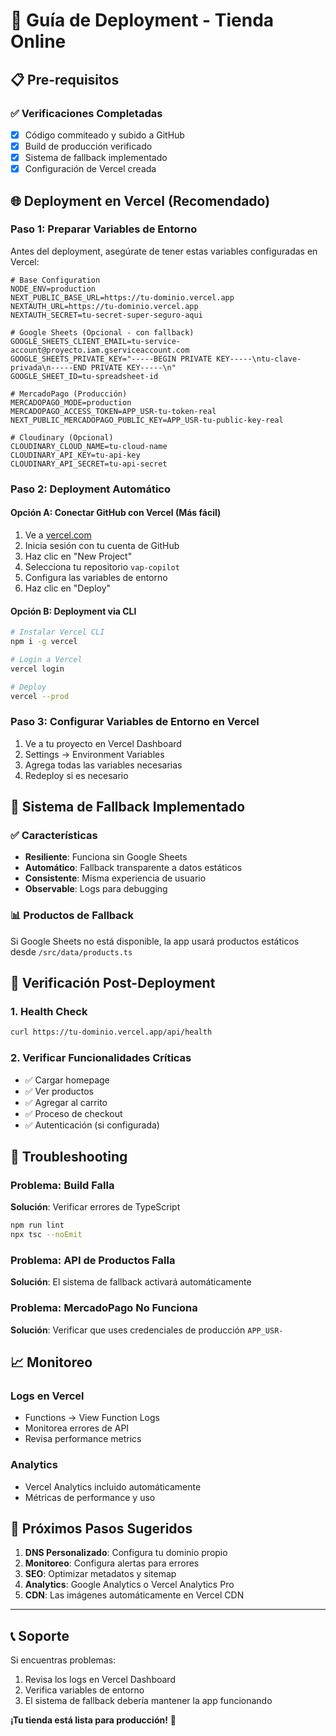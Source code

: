 # 🚀 Guía de Deployment - Tienda Online

## 📋 Pre-requisitos

### ✅ Verificaciones Completadas
- [x] Código commiteado y subido a GitHub
- [x] Build de producción verificado
- [x] Sistema de fallback implementado
- [x] Configuración de Vercel creada

## 🌐 Deployment en Vercel (Recomendado)

### Paso 1: Preparar Variables de Entorno
Antes del deployment, asegúrate de tener estas variables configuradas en Vercel:

```env
# Base Configuration
NODE_ENV=production
NEXT_PUBLIC_BASE_URL=https://tu-dominio.vercel.app
NEXTAUTH_URL=https://tu-dominio.vercel.app
NEXTAUTH_SECRET=tu-secret-super-seguro-aqui

# Google Sheets (Opcional - con fallback)
GOOGLE_SHEETS_CLIENT_EMAIL=tu-service-account@proyecto.iam.gserviceaccount.com
GOOGLE_SHEETS_PRIVATE_KEY="-----BEGIN PRIVATE KEY-----\ntu-clave-privada\n-----END PRIVATE KEY-----\n"
GOOGLE_SHEET_ID=tu-spreadsheet-id

# MercadoPago (Producción)
MERCADOPAGO_MODE=production
MERCADOPAGO_ACCESS_TOKEN=APP_USR-tu-token-real
NEXT_PUBLIC_MERCADOPAGO_PUBLIC_KEY=APP_USR-tu-public-key-real

# Cloudinary (Opcional)
CLOUDINARY_CLOUD_NAME=tu-cloud-name
CLOUDINARY_API_KEY=tu-api-key
CLOUDINARY_API_SECRET=tu-api-secret
```

### Paso 2: Deployment Automático

#### Opción A: Conectar GitHub con Vercel (Más fácil)

1. Ve a [vercel.com](https://vercel.com)
2. Inicia sesión con tu cuenta de GitHub
3. Haz clic en "New Project"
4. Selecciona tu repositorio `vap-copilot`
5. Configura las variables de entorno
6. Haz clic en "Deploy"

#### Opción B: Deployment via CLI

```bash
# Instalar Vercel CLI
npm i -g vercel

# Login a Vercel
vercel login

# Deploy
vercel --prod
```

### Paso 3: Configurar Variables de Entorno en Vercel

1. Ve a tu proyecto en Vercel Dashboard
2. Settings → Environment Variables
3. Agrega todas las variables necesarias
4. Redeploy si es necesario

## 🔄 Sistema de Fallback Implementado

### ✅ Características
- **Resiliente**: Funciona sin Google Sheets
- **Automático**: Fallback transparente a datos estáticos
- **Consistente**: Misma experiencia de usuario
- **Observable**: Logs para debugging

### 📊 Productos de Fallback
Si Google Sheets no está disponible, la app usará productos estáticos desde `/src/data/products.ts`

## 🚨 Verificación Post-Deployment

### 1. Health Check
```bash
curl https://tu-dominio.vercel.app/api/health
```

### 2. Verificar Funcionalidades Críticas
- ✅ Cargar homepage
- ✅ Ver productos
- ✅ Agregar al carrito
- ✅ Proceso de checkout
- ✅ Autenticación (si configurada)

## 🔧 Troubleshooting

### Problema: Build Falla
**Solución**: Verificar errores de TypeScript
```bash
npm run lint
npx tsc --noEmit
```

### Problema: API de Productos Falla
**Solución**: El sistema de fallback activará automáticamente

### Problema: MercadoPago No Funciona
**Solución**: Verificar que uses credenciales de producción `APP_USR-`

## 📈 Monitoreo

### Logs en Vercel
- Functions → View Function Logs
- Monitorea errores de API
- Revisa performance metrics

### Analytics
- Vercel Analytics incluido automáticamente
- Métricas de performance y uso

## 🎯 Próximos Pasos Sugeridos

1. **DNS Personalizado**: Configura tu dominio propio
2. **Monitoreo**: Configura alertas para errores
3. **SEO**: Optimizar metadatos y sitemap
4. **Analytics**: Google Analytics o Vercel Analytics Pro
5. **CDN**: Las imágenes automáticamente en Vercel CDN

---

## 📞 Soporte

Si encuentras problemas:
1. Revisa los logs en Vercel Dashboard
2. Verifica variables de entorno
3. El sistema de fallback debería mantener la app funcionando

**¡Tu tienda está lista para producción!** 🎉

